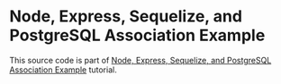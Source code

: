 # Node, Express, Sequelize, and PostgreSQL Association Example

This source code is part of [Node, Express, Sequelize, and PostgreSQL Association Example](https://www.djamware.com/post/5bb1f05280aca74669894417/node-express-sequelize-and-postgresql-association-example) tutorial.


